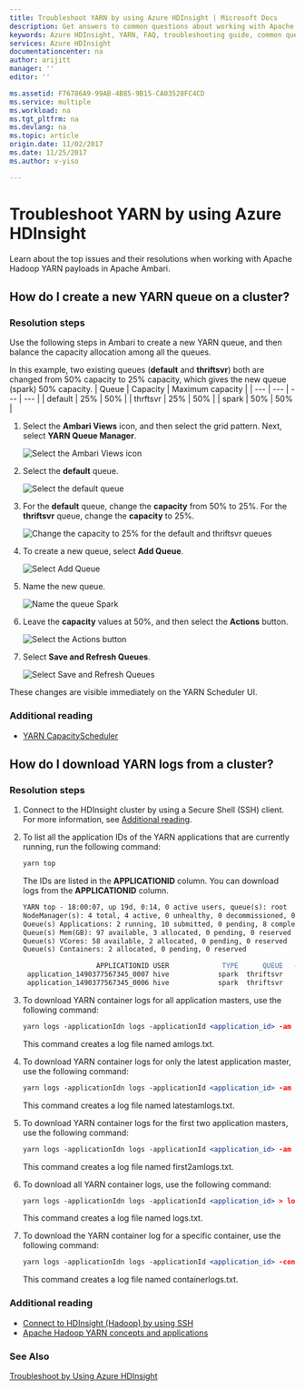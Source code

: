 ```yaml
---
title: Troubleshoot YARN by using Azure HDInsight | Microsoft Docs
description: Get answers to common questions about working with Apache Hadoop YARN and Azure HDInsight.
keywords: Azure HDInsight, YARN, FAQ, troubleshooting guide, common questions
services: Azure HDInsight
documentationcenter: na
author: arijitt
manager: ''
editor: ''

ms.assetid: F76786A9-99AB-4B85-9B15-CA03528FC4CD
ms.service: multiple
ms.workload: na
ms.tgt_pltfrm: na
ms.devlang: na
ms.topic: article
origin.date: 11/02/2017
ms.date: 11/25/2017
ms.author: v-yiso

---
```


# Troubleshoot YARN by using Azure HDInsight

Learn about the top issues and their resolutions when working with Apache Hadoop YARN payloads in Apache Ambari.

## How do I create a new YARN queue on a cluster?


### Resolution steps 

Use the following steps in Ambari to create a new YARN queue, and then balance the capacity allocation among all the queues. 

In this example, two existing queues (**default** and **thriftsvr**) both are changed from 50% capacity to 25% capacity, which gives the new queue (spark) 50% capacity.
| Queue | Capacity | Maximum capacity |
| --- | --- | --- | --- |
| default | 25% | 50% |
| thrftsvr | 25% | 50% |
| spark | 50% | 50% |

1. Select the **Ambari Views** icon, and then select the grid pattern. Next, select **YARN Queue Manager**.

    ![Select the Ambari Views icon](./media/hdinsight-troubleshoot-yarn/create-queue-1.png)
2. Select the **default** queue.

    ![Select the default queue](media/hdinsight-troubleshoot-yarn/create-queue-2.png)
3. For the **default** queue, change the **capacity** from 50% to 25%. For the **thriftsvr** queue, change the **capacity** to 25%.

    ![Change the capacity to 25% for the default and thriftsvr queues](./media/hdinsight-troubleshoot-yarn/create-queue-3.png)
4. To create a new queue, select **Add Queue**.

    ![Select Add Queue](./media/hdinsight-troubleshoot-yarn/create-queue-4.png)

5. Name the new queue.

    ![Name the queue Spark](./media/hdinsight-troubleshoot-yarn/create-queue-5.png)  
6. Leave the **capacity** values at 50%, and then select the **Actions** button.

    ![Select the Actions button](./media/hdinsight-troubleshoot-yarn/create-queue-6.png)  
7. Select **Save and Refresh Queues**.

    ![Select Save and Refresh Queues](./media/hdinsight-troubleshoot-yarn/create-queue-7.png)  

These changes are visible immediately on the YARN Scheduler UI.

### Additional reading

- [YARN CapacityScheduler](https://hadoop.apache.org/docs/r2.7.2/hadoop-yarn/hadoop-yarn-site/CapacityScheduler.html)


## How do I download YARN logs from a cluster?


### Resolution steps 

1. Connect to the HDInsight cluster by using a Secure Shell (SSH) client. For more information, see [Additional reading](#additional-reading-2).

2. To list all the application IDs of the YARN applications that are currently running, run the following command:

    ```apache
    yarn top
    ```
    The IDs are listed in the **APPLICATIONID** column. You can download logs from the **APPLICATIONID** column.

    ```apache
    YARN top - 18:00:07, up 19d, 0:14, 0 active users, queue(s): root
    NodeManager(s): 4 total, 4 active, 0 unhealthy, 0 decommissioned, 0 lost, 0 rebooted
    Queue(s) Applications: 2 running, 10 submitted, 0 pending, 8 completed, 0 killed, 0 failed
    Queue(s) Mem(GB): 97 available, 3 allocated, 0 pending, 0 reserved
    Queue(s) VCores: 58 available, 2 allocated, 0 pending, 0 reserved
    Queue(s) Containers: 2 allocated, 0 pending, 0 reserved

                      APPLICATIONID USER             TYPE      QUEUE   #CONT  #RCONT  VCORES RVCORES     MEM    RMEM  VCORESECS    MEMSECS %PROGR       TIME NAME
     application_1490377567345_0007 hive            spark  thriftsvr       1       0       1       0      1G      0G    1628407    2442611  10.00   18:20:20 Thrift JDBC/ODBC Server
     application_1490377567345_0006 hive            spark  thriftsvr       1       0       1       0      1G      0G    1628430    2442645  10.00   18:20:20 Thrift JDBC/ODBC Server
    ```

3. To download YARN container logs for all application masters, use the following command:
   
    ```apache
    yarn logs -applicationIdn logs -applicationId <application_id> -am ALL > amlogs.txt
    ```

    This command creates a log file named amlogs.txt. 

4. To download YARN container logs for only the latest application master, use the following command:

    ```apache
    yarn logs -applicationIdn logs -applicationId <application_id> -am -1 > latestamlogs.txt
    ```

    This command creates a log file named latestamlogs.txt. 

4. To download YARN container logs for the first two application masters, use the following command:

    ```apache
    yarn logs -applicationIdn logs -applicationId <application_id> -am 1,2 > first2amlogs.txt 
    ```

    This command creates a log file named first2amlogs.txt. 

5. To download all YARN container logs, use the following command:

    ```apache
    yarn logs -applicationIdn logs -applicationId <application_id> > logs.txt
    ```

    This command creates a log file named logs.txt. 

6. To download the YARN container log for a specific container, use the following command:

    ```apache
    yarn logs -applicationIdn logs -applicationId <application_id> -containerId <container_id> > containerlogs.txt 
    ```

    This command creates a log file named containerlogs.txt.

### <a name="additional-reading-2"></a>Additional reading

- [Connect to HDInsight (Hadoop) by using SSH](https://docs.microsoft.com/en-us/azure/hdinsight/hdinsight-hadoop-linux-use-ssh-unix)
- [Apache Hadoop YARN concepts and applications](https://hortonworks.com/blog/apache-hadoop-yarn-concepts-and-applications/)


### See Also
[Troubleshoot by Using Azure HDInsight](hdinsight-troubleshoot-guide.md)





